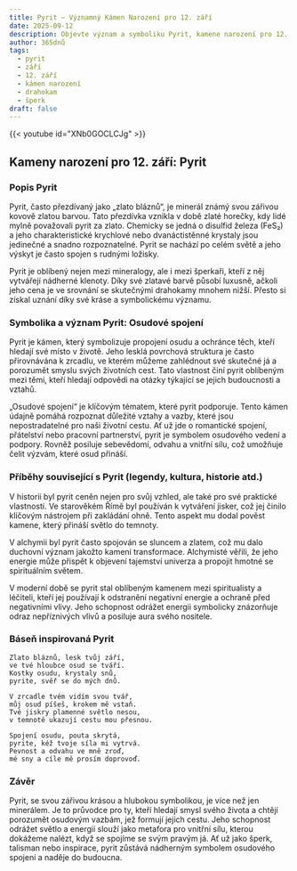 ```yaml
---
title: Pyrit – Významný Kámen Narození pro 12. září
date: 2025-09-12
description: Objevte význam a symboliku Pyrit, kamene narození pro 12. září, který symbolizuje Osudové spojení. Přečtěte si legendy a inspirující příběhy.
author: 365dnů
tags:
  - pyrit
  - září
  - 12. září
  - kámen narození
  - drahokam
  - šperk
draft: false
---
```


{{< youtube id="XNb0GOCLCJg" >}}


## Kameny narození pro 12. září: Pyrit

### Popis Pyrit

Pyrit, často přezdívaný jako „zlato bláznů“, je minerál známý svou zářivou kovově zlatou barvou. Tato přezdívka vznikla v době zlaté horečky, kdy lidé mylně považovali pyrit za zlato. Chemicky se jedná o disulfid železa (FeS₂) a jeho charakteristické krychlové nebo dvanáctistěnné krystaly jsou jedinečné a snadno rozpoznatelné. Pyrit se nachází po celém světě a jeho výskyt je často spojen s rudnými ložisky.

Pyrit je oblíbený nejen mezi mineralogy, ale i mezi šperkaři, kteří z něj vytvářejí nádherné klenoty. Díky své zlatavé barvě působí luxusně, ačkoli jeho cena je ve srovnání se skutečnými drahokamy mnohem nižší. Přesto si získal uznání díky své kráse a symbolickému významu.

### Symbolika a význam Pyrit: Osudové spojení

Pyrit je kámen, který symbolizuje propojení osudu a ochránce těch, kteří hledají své místo v životě. Jeho lesklá povrchová struktura je často přirovnávána k zrcadlu, ve kterém můžeme zahlédnout své skutečné já a porozumět smyslu svých životních cest. Tato vlastnost činí pyrit oblíbeným mezi těmi, kteří hledají odpovědi na otázky týkající se jejich budoucnosti a vztahů.

„Osudové spojení“ je klíčovým tématem, které pyrit podporuje. Tento kámen údajně pomáhá rozpoznat důležité vztahy a vazby, které jsou nepostradatelné pro naši životní cestu. Ať už jde o romantické spojení, přátelství nebo pracovní partnerství, pyrit je symbolem osudového vedení a podpory. Rovněž posiluje sebevědomí, odvahu a vnitřní sílu, což umožňuje čelit výzvám, které osud přináší.

### Příběhy související s Pyrit (legendy, kultura, historie atd.)

V historii byl pyrit ceněn nejen pro svůj vzhled, ale také pro své praktické vlastnosti. Ve starověkém Římě byl používán k vytváření jisker, což jej činilo klíčovým nástrojem při zakládání ohně. Tento aspekt mu dodal pověst kamene, který přináší světlo do temnoty.

V alchymii byl pyrit často spojován se sluncem a zlatem, což mu dalo duchovní význam jakožto kameni transformace. Alchymisté věřili, že jeho energie může přispět k objevení tajemství univerza a propojit hmotné se spirituálním světem.

V moderní době se pyrit stal oblíbeným kamenem mezi spiritualisty a léčiteli, kteří jej používají k odstranění negativní energie a ochraně před negativními vlivy. Jeho schopnost odrážet energii symbolicky znázorňuje odraz nepříznivých vlivů a posiluje aura svého nositele.

### Báseň inspirovaná Pyrit

```
Zlato bláznů, lesk tvůj září,  
ve tvé hloubce osud se tváří.  
Kostky osudu, krystaly snů,  
pyrite, svěř se do mých dnů.

V zrcadle tvém vidím svou tvář,  
můj osud píšeš, krokem mě vstaň.  
Tvé jiskry plamenné světlo nesou,  
v temnotě ukazují cestu mou přesnou.

Spojení osudu, pouta skrytá,  
pyrite, kéž tvoje síla mi vytrvá.  
Pevnost a odvahu ve mně zroď,  
mé sny a cíle mě prosím doprovoď.
```

### Závěr

Pyrit, se svou zářivou krásou a hlubokou symbolikou, je více než jen minerálem. Je to průvodce pro ty, kteří hledají smysl svého života a chtějí porozumět osudovým vazbám, jež formují jejich cestu. Jeho schopnost odrážet světlo a energii slouží jako metafora pro vnitřní sílu, kterou dokážeme nalézt, když se spojíme se svým pravým já. Ať už jako šperk, talisman nebo inspirace, pyrit zůstává nádherným symbolem osudového spojení a naděje do budoucna.